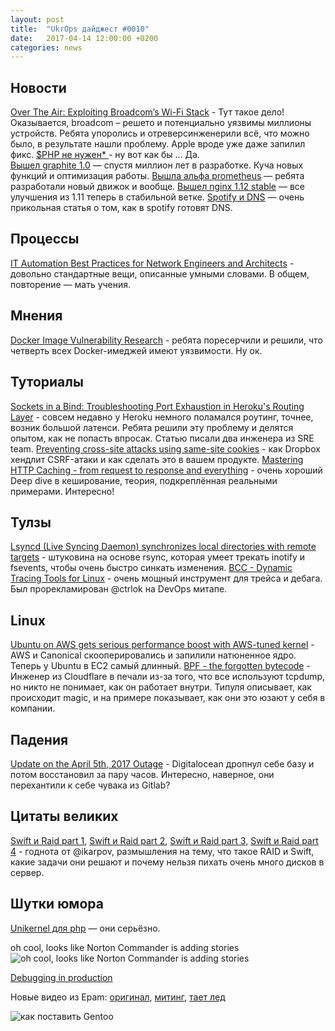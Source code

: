 ```yaml
---
layout: post
title:  "UkrOps дайджест #0010"
date:   2017-04-14 12:00:00 +0200
categories: news
---
```



Новости
-------
[Over The Air: Exploiting Broadcom’s Wi-Fi Stack](https://googleprojectzero.blogspot.com/2017/04/over-air-exploiting-broadcoms-wi-fi_4.html) - Тут такое дело! Оказывается, broadcom – решето и потенциально уязвимы миллионы устройств. Ребята упоролись и отреверсинженерили всё, что можно было, в результате нашли проблему. Apple вроде уже даже запилил фикс. 
[$PHP не нужен* ](https://habrahabr.ru/post/326284/) - ну вот как бы ... Да.  
[Вышел graphite 1.0](https://graphite.readthedocs.io/en/latest/releases/1_0_0.html) — спустя миллион лет в разработке. Куча новых функций и оптимизация работы. 
[Вышла альфа prometheus](https://prometheus.io/blog/2017/04/10/promehteus-20-sneak-peak/) — ребята разработали новый движок и вообще. 
[Вышел nginx 1.12 stable](https://www.nginx.com/blog/nginx-1-12-1-13-released/) — все улучшения из 1.11 теперь в стабильной ветке. 
[Spotify и DNS](https://labs.spotify.com/2017/03/31/spotifys-lovehate-relationship-with-dns/) — очень прикольная статья о том, как в spotify готовят DNS. 

Процессы
--------
[IT Automation Best Practices for Network Engineers and Architects](https://thenewstack.io/automation-best-practices-network-engineers-architects) - довольно стандартные вещи, описанные умными словами. В общем, повторение — мать учения. 


Мнения
------
[Docker Image Vulnerability Research](https://www.federacy.com/docker_image_vulnerabilities) - ребята поресерчили и решили, что четверть всех Docker-имеджей имеют уязвимости. Ну ок. 


Туториалы
---------
[Sockets in a Bind: Troubleshooting Port Exhaustion in Heroku's Routing Layer](https://engineering.heroku.com/blogs/2017-03-30-sockets-in-a-bind/) - совсем недавно у Heroku немного поламался роутинг, точнее, возник большой латенси. Ребята решили эту проблему и делятся опытом, как не попасть впросак. Статью писали два инженера из SRE team. 
[Preventing cross-site attacks using same-site cookies](https://blogs.dropbox.com/tech/2017/03/preventing-cross-site-attacks-using-same-site-cookies/?utm_source=webopsweekly) - как Dropbox хендлит CSRF-атаки и как сделать это в вашем продукте. 
[Mastering HTTP Caching - from request to response and everything](https://blog.fortrabbit.com/mastering-http-caching) - очень хороший Deep dive в кеширование, теория, подкреплённая реальными примерами. Интересно!


Тулзы
-----
[Lsyncd (Live Syncing Daemon) synchronizes local directories with remote targets](https://github.com/axkibe/lsyncd) - штуковина на основе rsync, которая умеет трекать inotify и fsevents, чтобы очень быстро синкать изменения. 
[BCC - Dynamic Tracing Tools for Linux](https://iovisor.github.io/bcc/) - очень мощный инструмент для трейса и дебага. Был прорекламирован @ctrlok на DevOps митапе. 

Linux
-----
[Ubuntu on AWS gets serious performance boost with AWS-tuned kernel](https://insights.ubuntu.com/2017/04/05/ubuntu-on-aws-gets-serious-performance-boost-with-aws-tuned-kernel) - AWS и Canonical скооперировались и запилили натюненное ядро. Теперь у Ubuntu в EС2 самый длинный. 
[BPF - the forgotten bytecode](https://blog.cloudflare.com/bpf-the-forgotten-bytecode/) - Инженер из Cloudflare в печали из-за того, что все используют tcpdump, но никто не понимает, как он работает внутри. Типуля описывает, как происходит magic, и на примере показывает, как они это юзают у себя в компании. 


Падения
-------
[Update on the April 5th, 2017 Outage](https://www.digitalocean.com/company/blog/update-on-the-april-5th-2017-outage/) - Digitalocean дропнул себе базу и потом восстановил за пару часов. Интересно, наверное, они перехантили к себе чувака из Gitlab? 


Цитаты великих
--------------
[Swift и Raid part 1](https://ukrops.slack.com/archives/C0VFW0Q6N/p1491281636653073), [Swift и Raid part 2](https://ukrops.slack.com/archives/C0VFW0Q6N/p1491282029693972), [Swift и Raid part 3](https://ukrops.slack.com/archives/C0VFW0Q6N/p1491282559749896), [Swift и Raid part 4](https://ukrops.slack.com/archives/C0VFW0Q6N/p1491282962791005) - годнота от @ikarpov, размышления на тему, что такое RAID и Swift, какие задачи они решают и почему нельзя пихать очень много дисков в сервер. 


Шутки юмора
-----------
[Unikernel для php](https://github.com/tfjmp/php2uni) — они серьёзно. 

oh cool, looks like Norton Commander is adding stories
![oh cool, looks like Norton Commander is adding stories](https://pbs.twimg.com/media/C8GivSWUwAA-H64.jpg)

[Debugging in production](https://video.twimg.com/tweet_video/C8FlmhtXgAEXFzs.mp4)

Новые видео из Epam: [оригинал](https://www.youtube.com/watch?v=H8aoBvOnK3U), [митинг](https://coub.com/view/t768w), [тает лед](http://coub.com/view/t771w)

![как поставить Gentoo](https://pp.userapi.com/c639324/v639324968/14451/rjTeikEZ8oI.jpg)
